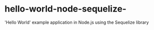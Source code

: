 # hello-world-node-sequelize-
'Hello World' example application in Node.js using the Sequelize library 
